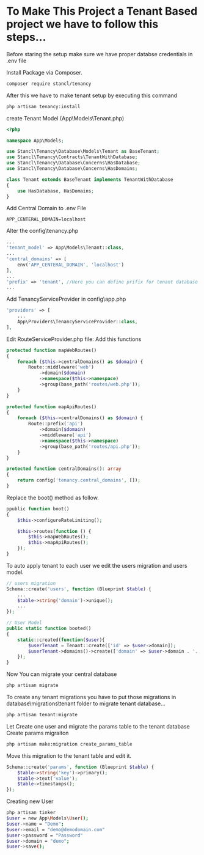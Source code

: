 # To Make This Project a Tenant Based project we have to follow this steps...

Before staring the setup make sure we have proper databse credentials in .env file

Install Package via Composer.
```bash
composer require stancl/tenancy
```

After this we have to make tenant setup by executing this command
```bash
php artisan tenancy:install
```

create Tenant Model (App\Models\Tenant.php)
```php
<?php

namespace App\Models;

use Stancl\Tenancy\Database\Models\Tenant as BaseTenant;
use Stancl\Tenancy\Contracts\TenantWithDatabase;
use Stancl\Tenancy\Database\Concerns\HasDatabase;
use Stancl\Tenancy\Database\Concerns\HasDomains;

class Tenant extends BaseTenant implements TenantWithDatabase
{
    use HasDatabase, HasDomains;
}
```

Add Central Domain to .env File
```
APP_CENTERAL_DOMAIN=localhost
```


Alter the config\tenancy.php
```php
...
'tenant_model' => App\Models\Tenant::class,
...
'central_domains' => [
    env('APP_CENTERAL_DOMAIN', 'localhost')
],
...
'prefix' => 'tenant', //Here you can define prifix for tenant database
...
```

Add TenancyServiceProvider in config\app.php
```php
'providers' => [
    ...
    App\Providers\TenancyServiceProvider::class,
],
```

Edit RouteServiceProvider.php file:
Add this functions
```php
protected function mapWebRoutes()
{
    foreach ($this->centralDomains() as $domain) {
        Route::middleware('web')
            ->domain($domain)
            ->namespace($this->namespace)
            ->group(base_path('routes/web.php'));
    }
}

protected function mapApiRoutes()
{
    foreach ($this->centralDomains() as $domain) {
        Route::prefix('api')
            ->domain($domain)
            ->middleware('api')
            ->namespace($this->namespace)
            ->group(base_path('routes/api.php'));
    }
}

protected function centralDomains(): array
{
    return config('tenancy.central_domains', []);
}
```
Replace the boot() method as follow.
```php
ppublic function boot()
{
    $this->configureRateLimiting();

    $this->routes(function () {
        $this->mapWebRoutes();
        $this->mapApiRoutes();
    });
}
```

To auto apply tenant to each user we edit the users migration and users model.
```php
// users migration
Schema::create('users', function (Blueprint $table) {
    ...
    $table->string('domain')->unique();
    ...
});

```
```php
// User Model
public static function booted()
{
    static::created(function($user){
        $userTenant = Tenant::create(['id' => $user->domain]);
        $userTenant->domains()->create(['domain' => $user->domain . '.' . env('APP_CENTERAL_DOMAIN', 'localhost')]);
    });
}
```

Now You can migrate your central database
```bash
php artisan migrate
```

To create any tenant migrations you have to put those migrations in database\migrations\tenant folder
to migrate tenant database...
```bash
php artisan tenant:migrate
```

Let Create one user and migrate the params table to the tenant database
Create params migraiton
```bash 
php artisan make:migration create_params_table
```

Move this migration to the tenant table and edit it.
```php
Schema::create('params', function (Blueprint $table) {
    $table->string('key')->primary();
    $table->text('value');
    $table->timestamps();
});

```

Creating new User
```bash
php artisan tinker
$user = new App\Models\User();
$user->name = "Demo";
$user->email = "demo@demodomain.com"
$user->password = "Password"
$user->domain = "demo";
$user->save();